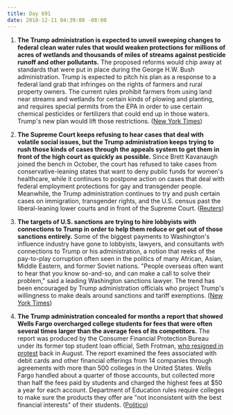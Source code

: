 ```yaml
---
title: Day 691
date: 2018-12-11 04:39:00 -08:00
---
```


1. **The Trump administration is expected to unveil sweeping changes to federal clean water rules that would weaken protections for millions of acres of wetlands and thousands of miles of streams against pesticide runoff and other pollutants.** The proposed reforms would chip away at standards that were put in place during the George H.W. Bush administration. Trump is expected to pitch his plan as a response to a federal land grab that infringes on the rights of farmers and rural property owners. The current rules prohibit farmers from using land near streams and wetlands for certain kinds of plowing and planting, and requires special permits from the EPA in order to use certain chemical pesticides or fertilizers that could end up in those waters. Trump's new plan would lift those restrictions. ([New York Times](https://www.nytimes.com/2018/12/10/climate/trump-clean-water-rollback.html))

2. **The Supreme Court keeps refusing to hear cases that deal with volatile social issues, but the Trump administration keeps trying to rush those kinds of cases through the appeals system to get them in front of the high court as quickly as possible.** Since Brett Kavanaugh joined the bench in October, the court has refused to take cases from conservative-leaning states that want to deny public funds for women's healthcare, while it continues to postpone action on cases that deal with federal employment protections for gay and transgender people. Meanwhile, the Trump administration continues to try and push certain cases on immigration, transgender rights, and the U.S. census past the liberal-leaning lower courts and in front of the Supreme Court. ([Reuters](https://www.reuters.com/article/us-usa-court-cases-analysis-idUSKBN1O92M8))

3. **The targets of U.S. sanctions are trying to hire lobbyists with connections to Trump in order to help them reduce or get out of those sanctions entirely.** Some of the biggest payments to Washington's influence industry have gone to lobbyists, lawyers, and consultants with connections to Trump or his administration, a notion that reeks of the pay-to-play corruption often seen in the politics of many African, Asian, Middle Eastern, and former Soviet nations. "People overseas often want to hear that you know so-and-so, and can make a call to solve their problem," said a leading Washington sanctions lawyer. The trend has been encouraged by Trump administration officials who project Trump's willingness to make deals around sanctions and tariff exemptions. ([New York Times](https://www.nytimes.com/2018/12/10/us/politics/sanctions-lobbyists-usa.html))

4. **The Trump administration concealed for months a report that showed Wells Fargo overcharged college students for fees that were often several times larger than the average fees of its competitors.** The report was produced by the Consumer Financial Protection Bureau under its former top student loan official, Seth Frotman, [who resigned in protest](https://www.politico.com/story/2018/08/27/seth-frotman-cfpb-resignation-student-loans-758036) back in August. The report examined the fees associated with debit cards and other financial offerings from 14 companies through agreements with more than 500 colleges in the United States. Wells Fargo handled about a quarter of those accounts, but collected more than half the fees paid by students and charged the highest fees at $50 a year for each account. Department of Education rules require colleges to make sure the products they offer are "not inconsistent with the best financial interests" of their students. ([Politico](https://www.politico.com/story/2018/12/10/student-loan-fees-wells-fargo-1021129))
